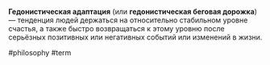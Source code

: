 **Гедонистическая адаптация** (или **гедонистическая беговая дорожка**) — тенденция людей держаться на относительно стабильном уровне счастья, а также быстро возвращаться к этому уровню после серьёзных позитивных или негативных событий или изменений в жизни.

#philosophy #term
